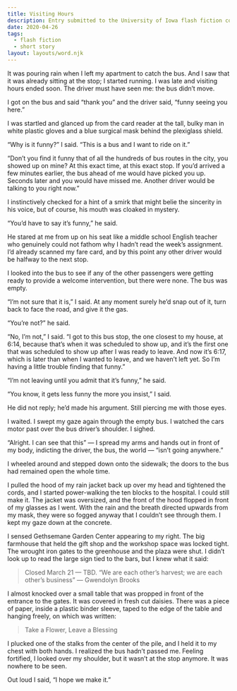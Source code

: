 ```yaml
---
title: Visiting Hours
description: Entry submitted to the University of Iowa flash fiction contest, April 2020.
date: 2020-04-26
tags:
  - flash fiction
  - short story
layout: layouts/word.njk
---
```

It was pouring rain when I left my apartment to catch the bus. And I saw that it was already sitting at the stop; I started running. I was late and visiting hours ended soon. The driver must have seen me: the bus didn’t move.

I got on the bus and said “thank you” and the driver said, “funny seeing you here.”

I was startled and glanced up from the card reader at the tall, bulky man in white plastic gloves and a blue surgical mask behind the plexiglass shield.

“Why is it funny?” I said. “This is a bus and I want to ride on it.”

“Don’t you find it funny that of all the hundreds of bus routes in the city, you showed up on mine? At this exact time, at this exact stop. If you’d arrived a few minutes earlier, the bus ahead of me would have picked you up. Seconds later and you would have missed me. Another driver would be talking to you right now.”

I instinctively checked for a hint of a smirk that might belie the sincerity in his voice, but of course, his mouth was cloaked in mystery.

“You’d have to say it’s funny,” he said.

He stared at me from up on his seat like a middle school English teacher who genuinely could not fathom why I hadn’t read the week’s assignment. I’d already scanned my fare card, and by this point any other driver would be halfway to the next stop.

I looked into the bus to see if any of the other passengers were getting ready to provide a welcome intervention, but there were none. The bus was empty.

“I’m not sure that it is,” I said. At any moment surely he’d snap out of it, turn back to face the road, and give it the gas.

“You’re not?” he said.

“No, I’m not,” I said. “I got to this bus stop, the one closest to my house, at 6:14, because that’s when it was scheduled to show up, and it’s the first one that was scheduled to show up after I was ready to leave. And now it’s 6:17, which is later than when I wanted to leave, and we haven’t left yet. So I’m having a little trouble finding that funny.”

“I’m not leaving until you admit that it’s funny,” he said.

“You know, it gets less funny the more you insist,” I said. 

He did not reply; he’d made his argument. Still piercing me with those eyes.

I waited. I swept my gaze again through the empty bus. I watched the cars motor past over the bus driver’s shoulder. I sighed.

“Alright. I can see that this” — I spread my arms and hands out in front of my body, indicting the driver, the bus, the world — “isn’t going anywhere.”

I wheeled around and stepped down onto the sidewalk; the doors to the bus had remained open the whole time.

I pulled the hood of my rain jacket back up over my head and tightened the cords, and I started power-walking the ten blocks to the hospital. I could still make it. The jacket was oversized, and the front of the hood flopped in front of my glasses as I went. With the rain and the breath directed upwards from my mask, they were so fogged anyway that I couldn’t see through them. I kept my gaze down at the concrete. 

I sensed Gethsemane Garden Center appearing to my right. The big farmhouse that held the gift shop and the workshop space was locked tight. The wrought iron gates to the greenhouse and the plaza were shut. I didn’t look up to read the large sign tied to the bars, but I knew what it said:

>Closed March 21 — TBD.
>“We are each other’s harvest; we are each other’s business” — Gwendolyn Brooks

I almost knocked over a small table that was propped in front of the entrance to the gates. It was covered in fresh cut daisies. There was a piece of paper, inside a plastic binder sleeve, taped to the edge of the table and hanging freely, on which was written:

>Take a Flower, Leave a Blessing

I plucked one of the stalks from the center of the pile, and I held it to my chest with both hands. I realized the bus hadn’t passed me. Feeling fortified, I looked over my shoulder, but it wasn’t at the stop anymore. It was nowhere to be seen.

Out loud I said, “I hope we make it.”
